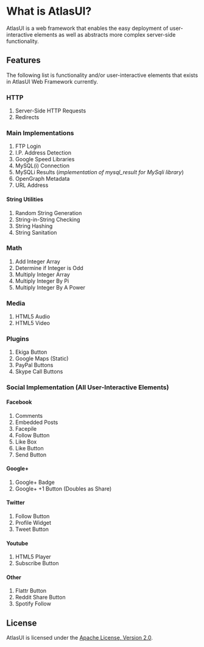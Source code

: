 # What is AtlasUI?

AtlasUI is a web framework that enables the easy deployment of user-interactive elements as well as abstracts more complex server-side functionality.

## Features
The following list is functionality and/or user-interactive elements that exists in AtlasUI Web Framework currently.

### HTTP

1. Server-Side HTTP Requests
3. Redirects

### Main Implementations

1. FTP Login
2. I.P. Address Detection
3. Google Speed Libraries
4. MySQL(i) Connection
5. MySQLi Results (*implementation of mysql_result for MySqli library*)
5. OpenGraph Metadata
8. URL Address

#### String Utilities

1. Random String Generation
2. String-in-String Checking
3. String Hashing
4. String Sanitation

### Math
1. Add Integer Array
2. Determine if Integer is Odd
3. Multiply Integer Array
4. Multiply Integer By Pi
5. Multiply Integer By A Power

### Media

1. HTML5 Audio
2. HTML5 Video

### Plugins

1. Ekiga Button
2. Google Maps (Static)
3. PayPal Buttons
4. Skype Call Buttons

### Social Implementation (All User-Interactive Elements)

#### Facebook
1. Comments
2. Embedded Posts
3. Facepile
4. Follow Button
5. Like Box
6. Like Button
7. Send Button

#### Google+
1. Google+ Badge
2. Google+ +1 Button (Doubles as Share)

#### Twitter
1. Follow Button
2. Profile Widget
3. Tweet Button

#### Youtube
1. HTML5 Player
2. Subscribe Button

#### Other
1. Flattr Button
2. Reddit Share Button
3. Spotify Follow

## License

AtlasUI is licensed under the [Apache License, Version 2.0](http://www.apache.org/licenses/LICENSE-2.0 "Apache License v2.0").